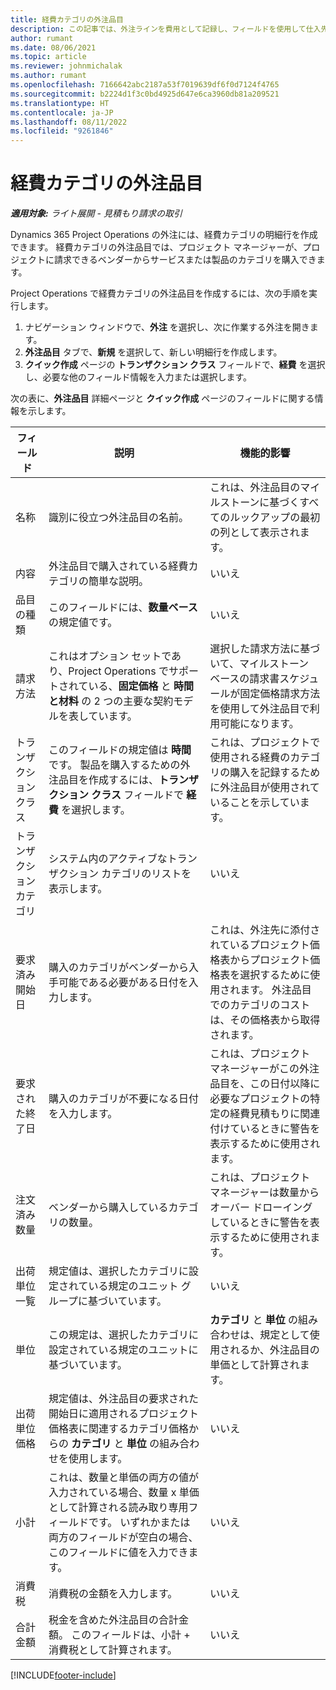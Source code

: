 ```yaml
---
title: 経費カテゴリの外注品目
description: この記事では、外注ラインを費用として記録し、フィールドを使用して仕入先からの時間の購入を記録する方法について説明します。
author: rumant
ms.date: 08/06/2021
ms.topic: article
ms.reviewer: johnmichalak
ms.author: rumant
ms.openlocfilehash: 7166642abc2187a53f7019639df6f0d7124f4765
ms.sourcegitcommit: b2224d1f3c0bd4925d647e6ca3960db81a209521
ms.translationtype: HT
ms.contentlocale: ja-JP
ms.lasthandoff: 08/11/2022
ms.locfileid: "9261846"
---
```

#  <a name="subcontract-lines-for-expense-categories"></a>経費カテゴリの外注品目

_**適用対象:** ライト展開 - 見積もり請求の取引_

Dynamics 365 Project Operations の外注には、経費カテゴリの明細行を作成できます。 経費カテゴリの外注品目では、プロジェクト マネージャーが、プロジェクトに請求できるベンダーからサービスまたは製品のカテゴリを購入できます。

Project Operations で経費カテゴリの外注品目を作成するには、次の手順を実行します。

1. ナビゲーション ウィンドウで、**外注** を選択し、次に作業する外注を開きます。
2. **外注品目** タブで、**新規** を選択して、新しい明細行を作成します。
3. **クイック作成** ページの **トランザクション クラス** フィールドで、**経費** を選択し、必要な他のフィールド情報を入力または選択します。

次の表に、**外注品目** 詳細ページと **クイック作成** ページのフィールドに関する情報を示します。

| **フィールド** | **説明** | **機能的影響** |
| --- | --- | --- |
| 名称 | 識別に役立つ外注品目の名前。 | これは、外注品目のマイルストーンに基づくすべてのルックアップの最初の列として表示されます。 |
| 内容 | 外注品目で購入されている経費カテゴリの簡単な説明。 | いいえ​​ |
|品目の種類 | このフィールドには、**数量ベース** の規定値です。 |いいえ​​ |
| 請求方法 | これはオプション セットであり、Project Operations でサポートされている、**固定価格** と **時間と材料** の 2 つの主要な契約モデルを表しています。 | 選択した請求方法に基づいて、マイルストーン ベースの請求書スケジュールが固定価格請求方法を使用して外注品目で利用可能になります。 |
| トランザクション クラス | このフィールドの規定値は **時間** です。 製品を購入するための外注品目を作成するには、**トランザクション クラス** フィールドで **経費** を選択します。  | これは、プロジェクトで使用される経費のカテゴリの購入を記録するために外注品目が使用されていることを示しています。 |
| トランザクション カテゴリ | システム内のアクティブなトランザクション カテゴリのリストを表示します。 |いいえ​​ |
| 要求済み開始日 | 購入のカテゴリがベンダーから入手可能である必要がある日付を入力します。 | これは、外注先に添付されているプロジェクト価格表からプロジェクト価格表を選択するために使用されます。 外注品目でのカテゴリのコストは、その価格表から取得されます。 |
| 要求された終了日 | 購入のカテゴリが不要になる日付を入力します。 | これは、プロジェクト マネージャーがこの外注品目を、この日付以降に必要なプロジェクトの特定の経費見積もりに関連付けているときに警告を表示するために使用されます。 |
| 注文済み数量 | ベンダーから購入しているカテゴリの数量。 | これは、プロジェクト マネージャーは数量からオーバー ドローイングしているときに警告を表示するために使用されます。|
| 出荷単位一覧  | 規定値は、選択したカテゴリに設定されている規定のユニット グループに基づいています。 |いいえ​​ |
| 単位 | この規定は、選択したカテゴリに設定されている規定のユニットに基づいています。  | **カテゴリ** と **単位** の組み合わせは、規定として使用されるか、外注品目の単価として計算されます。  |
| 出荷単位価格 | 規定値は、外注品目の要求された開始日に適用されるプロジェクト価格表に関連するカテゴリ価格からの **カテゴリ** と **単位** の組み合わせを使用します。 |いいえ​​ |
| 小計 | これは、数量と単価の両方の値が入力されている場合、数量 x 単価として計算される読み取り専用フィールドです。 いずれかまたは両方のフィールドが空白の場合、このフィールドに値を入力できます。 |いいえ​​ |
| 消費税 | 消費税の金額を入力します。 |いいえ​​ |
| 合計金額 | 税金を含めた外注品目の合計金額。 このフィールドは、小計 + 消費税として計算されます。 |いいえ​​ |


[!INCLUDE[footer-include](../../includes/footer-banner.md)]
